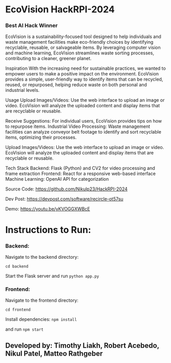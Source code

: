 # EcoVision HackRPI-2024
### Best AI Hack Winner

EcoVision is a sustainability-focused tool designed to help individuals and waste management facilities make eco-friendly choices by identifying recyclable, reusable, or salvageable items. By leveraging computer vision and machine learning, EcoVision streamlines waste sorting processes, contributing to a cleaner, greener planet.

Inspiration
With the increasing need for sustainable practices, we wanted to empower users to make a positive impact on the environment. EcoVision provides a simple, user-friendly way to identify items that can be recycled, reused, or repurposed, helping reduce waste on both personal and industrial levels.

Usage
Upload Images/Videos: Use the web interface to upload an image or video. EcoVision will analyze the uploaded content and display items that are recyclable or reusable.

Receive Suggestions: For individual users, EcoVision provides tips on how to repurpose items.
Industrial Video Processing: Waste management facilities can analyze conveyor belt footage to identify and sort recyclable items, optimizing their processes.

Upload Images/Videos: Use the web interface to upload an image or video. EcoVision will analyze the uploaded content and display items that are recyclable or reusable.

Tech Stack
Backend: Flask (Python) and CV2 for video processing and frame extraction
Frontend: React for a responsive web-based interface
Machine Learning: OpenAI API for categorization

Source Code: https://github.com/Nikulp23/HackRPI-2024

Dev Post: https://devpost.com/software/recircle-ot57su

Demo: https://youtu.be/yKVOGGXWBcE

# Instructions to Run:

### Backend:

Navigate to the backend directory:

`cd backend`

Start the Flask server and run 
`python app.py`

### Frontend:

Navigate to the frontend directory:

`cd frontend`

Install dependencies: `npm install`

and run `npm start`

## Developed by: Timothy Liakh, Robert Acebedo, Nikul Patel, Matteo Rathgeber
